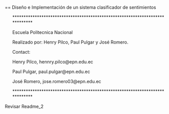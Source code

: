 == Diseño e Implementación de un sistema clasificador de sentimientos

<ul>
<p>*****************************************************************************</p>
<p>Escuela Politecnica Nacional</p>
<p>Realizado por: Henry Pilco, Paul Pulgar y José Romero.</p>
<p>Contact:</p>
<p>Henry Pilco, hennry.pilco@epn.edu.ec</p>
<p>Paul Pulgar, paul.pulgar@epn.edu.ec</p>
<p>José Romero, jose.romero03@epn.edu.ec</p>
<p>*****************************************************************************</p>
</ul>
Revisar Readme_2
